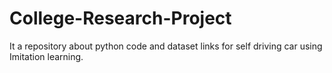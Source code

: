 # College-Research-Project
It a repository about python code and dataset links for self driving car using Imitation learning.
